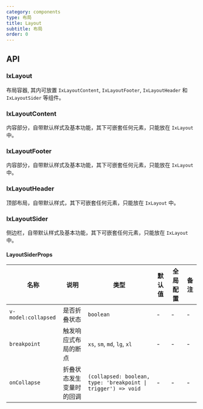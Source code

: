 ```yaml
---
category: components
type: 布局
title: Layout
subtitle: 布局
order: 0
---
```


## API

### IxLayout

布局容器, 其内可放置 `IxLayoutContent`, `IxLayoutFooter`, `IxLayoutHeader` 和 `IxLayoutSider` 等组件。

### IxLayoutContent

内容部分，自带默认样式及基本功能，其下可嵌套任何元素，只能放在 `IxLayout` 中。

### IxLayoutFooter

内容部分，自带默认样式及基本功能，其下可嵌套任何元素，只能放在 `IxLayout` 中。

### IxLayoutHeader

顶部布局，自带默认样式，其下可嵌套任何元素，只能放在 `IxLayout` 中。

### IxLayoutSider

侧边栏，自带默认样式及基本功能，其下可嵌套任何元素，只能放在 `IxLayout` 中。

#### LayoutSiderProps

| 名称 | 说明 | 类型  | 默认值 | 全局配置 | 备注 |
| --- | --- | --- | --- | --- | --- |
| `v-model:collapsed` | 是否折叠状态 | `boolean` | - | - | -  |
| `breakpoint` | 触发响应式布局的断点 | `xs`, `sm`, `md`, `lg`, `xl` | - | - |  - |
| `onCollapse` | 折叠状态发生变量时的回调 | `(collapsed: boolean, type: 'breakpoint \| trigger') => void` | - | - |  - |
